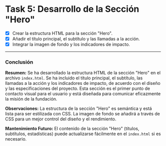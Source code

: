 # **Task 5: Desarrollo de la Sección "Hero"**

*   [x] Crear la estructura HTML para la sección "Hero".
*   [x] Añadir el título principal, el subtítulo y las llamadas a la acción.
*   [x] Integrar la imagen de fondo y los indicadores de impacto.

---

### **Conclusión**

**Resumen:** Se ha desarrollado la estructura HTML de la sección "Hero" en el archivo `index.html`. Se ha incluido el título principal, el subtítulo, las llamadas a la acción y los indicadores de impacto, de acuerdo con el diseño y las especificaciones del proyecto. Esta sección es el primer punto de contacto visual para el usuario y está diseñada para comunicar eficazmente la misión de la fundación.

**Observaciones:** La estructura de la sección "Hero" es semántica y está lista para ser estilizada con CSS. La imagen de fondo se añadirá a través de CSS para un mejor control del diseño y el rendimiento.

**Mantenimiento Futuro:** El contenido de la sección "Hero" (títulos, subtítulos, estadísticas) puede actualizarse fácilmente en el `index.html` si es necesario.